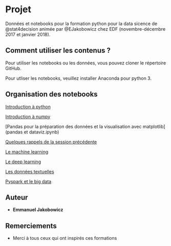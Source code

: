 # Projet

Données et notebooks pour la formation python pour la data sicence de @stat4decision animée par @EJakobowicz chez EDF (novembre-décembre 2017 et janvier 2018). 

## Comment utiliser les contenus ?

Pour utiliser les notebooks ou les données, vous pouvez cloner le répertoire GitHub.

Pour utliser les notebooks, veuillez installer Anaconda pour python 3.

## Organisation des notebooks

[Introduction à python](introduction.ipynb)

[Introduction à numpy](Numpy.ipynb)

[Pandas pour la préparation des données et la visualisation avec matplotlib](pandas et dataviz.ipynb)


[Quelques rappels de la session précédente](Rappel_python_session2.ipynb)

[Le machine learning](Machine-learning.ipynb)

[Le deep learning](Deep-learning.ipynb)

[Les données textuelles](Text-minig.ipynb)

[Pyspark et le big data](big-data.ipynb)

## Auteur

* **Emmanuel Jakobowicz**

## Remerciements

* Merci à tous ceux qui ont inspirés ces formations